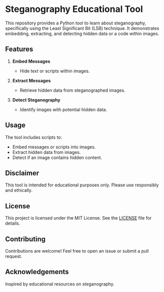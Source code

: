 # Steganography Educational Tool

This repository provides a Python tool to learn about steganography, specifically using the Least Significant Bit (LSB) technique. It demonstrates embedding, extracting, and detecting hidden data or a code within images.

## Features

1. **Embed Messages**
   - Hide text or scripts within images.

2. **Extract Messages**
   - Retrieve hidden data from steganographed images.

3. **Detect Steganography**
   - Identify images with potential hidden data.

## Usage

The tool includes scripts to:

- Embed messages or scripts into images.
- Extract hidden data from images.
- Detect if an image contains hidden content.

## Disclaimer

This tool is intended for educational purposes only. Please use responsibly and ethically.

## License

This project is licensed under the MIT License. See the [LICENSE](LICENSE) file for details.

## Contributing

Contributions are welcome! Feel free to open an issue or submit a pull request.

## Acknowledgements

Inspired by educational resources on steganography.
